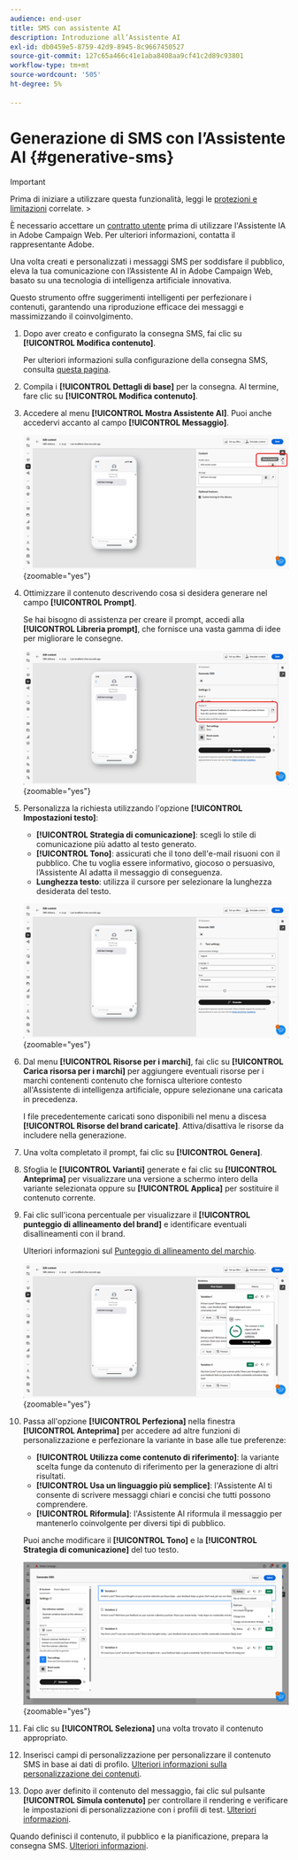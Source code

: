 ```yaml
---
audience: end-user
title: SMS con assistente AI
description: Introduzione all’Assistente AI
exl-id: db0459e5-8759-42d9-8945-8c9667450527
source-git-commit: 127c65a466c41e1aba8408aa9cf41c2d89c93801
workflow-type: tm+mt
source-wordcount: '505'
ht-degree: 5%

---
```


# Generazione di SMS con l’Assistente AI {#generative-sms}

>[!IMPORTANT]
>
>Prima di iniziare a utilizzare questa funzionalità, leggi le [protezioni e limitazioni](generative-gs.md#generative-guardrails) correlate.
>&#x200B;></br>
>
>È necessario accettare un [contratto utente](https://www.adobe.com/legal/licenses-terms/adobe-dx-gen-ai-user-guidelines.html) prima di utilizzare l&#39;Assistente IA in Adobe Campaign Web. Per ulteriori informazioni, contatta il rappresentante Adobe.

Una volta creati e personalizzati i messaggi SMS per soddisfare il pubblico, eleva la tua comunicazione con l’Assistente AI in Adobe Campaign Web, basato su una tecnologia di intelligenza artificiale innovativa.

Questo strumento offre suggerimenti intelligenti per perfezionare i contenuti, garantendo una riproduzione efficace dei messaggi e massimizzando il coinvolgimento.

1. Dopo aver creato e configurato la consegna SMS, fai clic su **[!UICONTROL Modifica contenuto]**.

   Per ulteriori informazioni sulla configurazione della consegna SMS, consulta [questa pagina](../sms/create-sms.md).

1. Compila i **[!UICONTROL Dettagli di base]** per la consegna. Al termine, fare clic su **[!UICONTROL Modifica contenuto]**.

1. Accedere al menu **[!UICONTROL Mostra Assistente AI]**. Puoi anche accedervi accanto al campo **[!UICONTROL Messaggio]**.

   ![Schermata che mostra il menu Mostra Assistente AI](assets/sms-genai-1.png){zoomable="yes"}

1. Ottimizzare il contenuto descrivendo cosa si desidera generare nel campo **[!UICONTROL Prompt]**.

   Se hai bisogno di assistenza per creare il prompt, accedi alla **[!UICONTROL Libreria prompt]**, che fornisce una vasta gamma di idee per migliorare le consegne.

   ![Schermata che mostra la libreria dei prompt](assets/sms-genai-2.png){zoomable="yes"}

1. Personalizza la richiesta utilizzando l&#39;opzione **[!UICONTROL Impostazioni testo]**:

   * **[!UICONTROL Strategia di comunicazione]**: scegli lo stile di comunicazione più adatto al testo generato.
   * **[!UICONTROL Tono]**: assicurati che il tono dell&#39;e-mail risuoni con il pubblico. Che tu voglia essere informativo, giocoso o persuasivo, l’Assistente AI adatta il messaggio di conseguenza.
   * **Lunghezza testo**: utilizza il cursore per selezionare la lunghezza desiderata del testo.

   ![Schermata che mostra le opzioni delle impostazioni del testo](assets/sms-genai-3.png){zoomable="yes"}

1. Dal menu **[!UICONTROL Risorse per i marchi]**, fai clic su **[!UICONTROL Carica risorsa per i marchi]** per aggiungere eventuali risorse per i marchi contenenti contenuto che fornisca ulteriore contesto all&#39;Assistente di intelligenza artificiale, oppure selezionane una caricata in precedenza.

   I file precedentemente caricati sono disponibili nel menu a discesa **[!UICONTROL Risorse del brand caricate]**. Attiva/disattiva le risorse da includere nella generazione.

1. Una volta completato il prompt, fai clic su **[!UICONTROL Genera]**.

1. Sfoglia le **[!UICONTROL Varianti]** generate e fai clic su **[!UICONTROL Anteprima]** per visualizzare una versione a schermo intero della variante selezionata oppure su **[!UICONTROL Applica]** per sostituire il contenuto corrente.

1. Fai clic sull&#39;icona percentuale per visualizzare il **[!UICONTROL punteggio di allineamento del brand]** e identificare eventuali disallineamenti con il brand.

   Ulteriori informazioni sul [Punteggio di allineamento del marchio](../content/brands-score.md).

   ![](assets/sms-genai-5.png){zoomable="yes"}

1. Passa all&#39;opzione **[!UICONTROL Perfeziona]** nella finestra **[!UICONTROL Anteprima]** per accedere ad altre funzioni di personalizzazione e perfezionare la variante in base alle tue preferenze:

   * **[!UICONTROL Utilizza come contenuto di riferimento]**: la variante scelta funge da contenuto di riferimento per la generazione di altri risultati.
   * **[!UICONTROL Usa un linguaggio più semplice]**: l&#39;Assistente AI ti consente di scrivere messaggi chiari e concisi che tutti possono comprendere.
   * **[!UICONTROL Riformula]**: l&#39;Assistente AI riformula il messaggio per mantenerlo coinvolgente per diversi tipi di pubblico.

   Puoi anche modificare il **[!UICONTROL Tono]** e la **[!UICONTROL Strategia di comunicazione]** del tuo testo.

   ![Schermata che mostra le opzioni di ottimizzazione](assets/sms-genai-4.png){zoomable="yes"}

1. Fai clic su **[!UICONTROL Seleziona]** una volta trovato il contenuto appropriato.

1. Inserisci campi di personalizzazione per personalizzare il contenuto SMS in base ai dati di profilo. [Ulteriori informazioni sulla personalizzazione dei contenuti](../personalization/personalize.md).

1. Dopo aver definito il contenuto del messaggio, fai clic sul pulsante **[!UICONTROL Simula contenuto]** per controllare il rendering e verificare le impostazioni di personalizzazione con i profili di test. [Ulteriori informazioni](../preview-test/preview-content.md).

Quando definisci il contenuto, il pubblico e la pianificazione, prepara la consegna SMS. [Ulteriori informazioni](../monitor/prepare-send.md).
